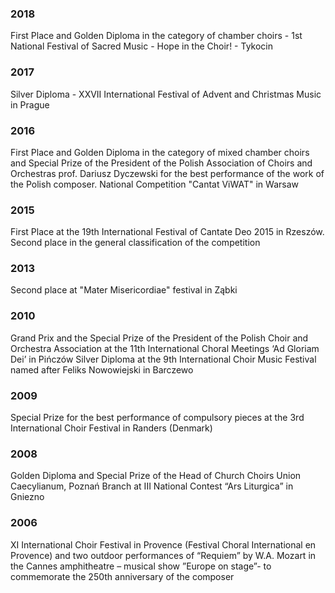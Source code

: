 ### 2018
First Place and Golden Diploma in the category of chamber choirs - 1st National Festival of Sacred Music - Hope in the Choir! - Tykocin

### 2017
Silver Diploma - XXVII International Festival of Advent and Christmas Music in Prague 

### 2016
First Place and Golden Diploma in the category of mixed chamber choirs and Special Prize of the President of the Polish Association of Choirs and Orchestras prof. Dariusz Dyczewski for the best performance of the work of the Polish composer.
National Competition "Cantat ViWAT" in Warsaw

### 2015
First Place at the 19th International Festival of Cantate Deo 2015 in Rzeszów.
Second place in the general classification of the competition

### 2013
Second place at "Mater Misericordiae" festival in Ząbki

### 2010
Grand Prix and the Special Prize of the President of the Polish Choir and Orchestra Association at the 
11th International Choral Meetings ‘Ad Gloriam Dei’ in Pińczów
Silver Diploma at the 9th International Choir Music Festival named after Feliks Nowowiejski in Barczewo

### 2009
Special Prize for the best performance of compulsory pieces at the 3rd International 
Choir Festival in Randers (Denmark)

### 2008
Golden Diploma and Special Prize of the Head of Church Choirs Union Caecylianum, Poznań
Branch at III National Contest “Ars Liturgica” in Gniezno

### 2006
XI International Choir Festival in Provence (Festival Choral International en Provence)
 and two outdoor performances of “Requiem” by W.A. Mozart in the Cannes amphitheatre –
 musical show ”Europe on stage”- to commemorate the 250th anniversary of the composer

